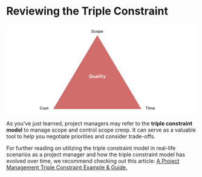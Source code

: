# Reviewing the Triple Constraint
![A triangle with the word "quality" in the middle and the words "scope," "time," and "cost" on the points](./images/c2-w2-r5.png)

As you’ve just learned, project managers may refer to the **triple constraint model** to manage scope and control scope creep. It can serve as a valuable tool to help you negotiate priorities and consider trade-offs.

For further reading on utilizing the triple constraint model in real-life scenarios as a project manager and how the triple constraint model has evolved over time, we recommend checking out this article: [A Project Management Triple Constraint Example & Guide.](https://thedigitalprojectmanager.com/triple-constraint/)

